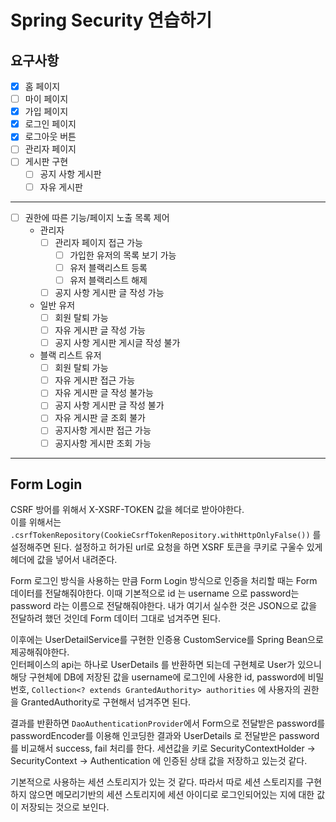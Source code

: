 # Spring Security 연습하기

## 요구사항
- [x] 홈 페이지
- [ ] 마이 페이지
- [x] 가입 페이지
- [x] 로그인 페이지
- [x] 로그아웃 버튼
- [ ] 관리자 페이지
- [ ] 게시판 구현
    - [ ] 공지 사항 게시판
    - [ ] 자유 게시판

---
- [ ] 권한에 따른 기능/페이지 노출 목록 제어
    - 관리자
        - [ ] 관리자 페이지 접근 가능
            - [ ] 가입한 유저의 목록 보기 가능
            - [ ] 유저 블랙리스트 등록
            - [ ] 유저 블랙리스트 해제
        - [ ] 공지 사항 게시판 글 작성 가능
    
    - 일반 유저
        - [ ] 회원 탈퇴 가능
        - [ ] 자유 게시판 글 작성 가능
        - [ ] 공지 사항 게시판 게시글 작성 불가
     
    - 블랙 리스트 유저
        - [ ] 회원 탈퇴 가능
        - [ ] 자유 게시판 접근 가능 
        - [ ] 자유 게시판 글 작성 불가능 
        - [ ] 공지 사항 게시판 글 작성 불가
        - [ ] 자유 게시판 글 조회 불가
        - [ ] 공지사항 게시판 접근 가능
        - [ ] 공지사항 게시판 조회 가능
        
---
## Form Login

CSRF 방어를 위해서 X-XSRF-TOKEN 값을 헤더로 받아야한다.  
이를 위해서는 `.csrfTokenRepository(CookieCsrfTokenRepository.withHttpOnlyFalse())` 를 설정해주면 된다. 설정하고 허가된 url로 요청을 하면 XSRF 토큰을 쿠키로 구울수 있게 헤더에 값을 넣어서 내려준다.

Form 로그인 방식을 사용하는 만큼 Form Login 방식으로 인증을 처리할 때는 Form 데이터를 전달해줘야한다. 이때 기본적으로 id 는 username 으로 password는 password 라는 이름으로 전달해줘야한다.
내가 여기서 실수한 것은 JSON으로 값을 전달하려 했던 것인데 Form 데이터 그대로 넘겨주면 된다.

이후에는 UserDetailService를 구현한 인증용 CustomService를 Spring Bean으로 제공해줘야한다.  
인터페이스의 api는 하나로 UserDetails 를 반환하면 되는데 구현체로 User가 있으니 해당 구현체에 DB에 저장된 값을 username에 로그인에 사용한 id, password에 비밀번호, `Collection<? extends GrantedAuthority> authorities` 에 사용자의 권한을 GrantedAuthority로 구현해서 넘겨주면 된다.

결과를 반환하면 `DaoAuthenticationProvider`에서 Form으로 전달받은 password를 passwordEncoder를 이용해 인코딩한 결과와 UserDetails 로 전달받은 password 를 비교해서 success, fail 처리를 한다.
세션값을 키로 SecurityContextHolder -> SecurityContext -> Authentication 에 인증된 상태 값을 저장하고 있는것 같다.

기본적으로 사용하는 세션 스토리지가 있는 것 같다. 따라서 따로 세션 스토리지를 구현하지 않으면 메모리기반의 세션 스토리지에 세션 아이디로 로그인되어있는 지에 대한 값이 저장되는 것으로 보인다. 